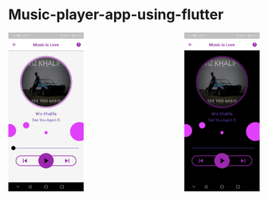 # Music-player-app-using-flutter
<img src="flutter_music/assets/flutter_layout1.jpeg" width =30% style="float:left">   <img src="flutter_music/assets/flutter_layout2.jpeg" width =30% style="float:right">


